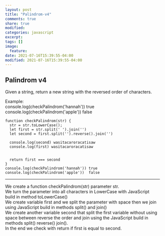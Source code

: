 ```yaml
---
layout: post
title: "Palindrom-v4"
comments: true
share: true
modified:
categories: javascript
excerpt:
tags: []
image:
  feature:
date: 2021-07-16T15:39:55-04:00
modified: 2021-07-16T15:39:55-04:00
---
```


## Palindrom v4


Given a string, return a new string with the reversed order of characters.

Example:<br>
console.log(checkPalindrom('hannah')) true <br>
console.log(checkPalindrom('apple'))  false <br>



~~~
function checkPalindrom(str) {
  str = str.toLowerCase();
  let first = str.split(' ').join('')
  let second = first.split('').reverse().join('')

  console.log(second) wasitacaroracatisaw
  console.log(first) wasitacaroracatisaw


  return first === second
}
console.log(checkPalindrom('hannah')) true 
console.log(checkPalindrom('apple'))  false 

~~~
___

We create a function checkPalindrom(str) parameter str. <br>
We turn the parameter into all characters in LowerCase with JavaScript build in method toLowerCase()<br>
We create variable first and we split the parameter with space then we join using JavaScript build in methods split() and join() <br>
We create another variable second that split the first variable without using space between reverse the order and join using the JavaScript build in methods split() reverse() join().
<br>
In the end we check with return if first is equal to second.


